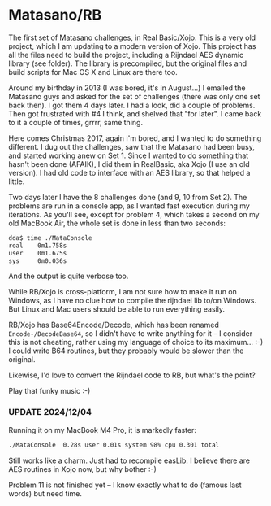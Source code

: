 # Matasano/RB

The first set of [Matasano challenges](https://cryptopals.com/sets/1), in Real Basic/Xojo. This is a very old project, which I am updating to a modern version of Xojo. This project has all the files need to build the project, including a Rijndael AES dynamic library (see folder). The library is precompiled, but the original files and build scripts for Mac OS X and Linux are there too.

Around my birthday in 2013 (I was bored, it's in August...) I emailed the Matasano guys and asked for the set of challenges (there was only one set back then). I got them 4 days later. I had a look, did a couple of problems. Then got frustrated with #4 I think, and shelved that "for later". I came back to it a couple of times, grrrr, same thing.

Here comes Christmas 2017, again I'm bored, and I wanted to do something different. I dug out the challenges, saw that the Matasano had been busy, and started working anew on Set 1. Since I wanted to do something that hasn't been done (AFAIK), I did them in RealBasic, aka Xojo (I use an old version). I had old code to interface with an AES library, so that helped a little.

Two days later I have the 8 challenges done (and 9, 10 from Set 2). The problems are run in a console app, as I wanted fast execution during my iterations. As you'll see, except for problem 4, which takes a second on my old MacBook Air, the whole set is done in less than two seconds:

```sh
dda$ time ./MataConsole
real    0m1.758s
user    0m1.675s
sys     0m0.036s
```

And the output is quite verbose too.

While RB/Xojo is cross-platform, I am not sure how to make it run on Windows, as I have no clue how to compile the rijndael lib to/on Windows. But Linux and Mac users should be able to run everything easily.

RB/Xojo has Base64Encode/Decode, which has been renamed `Encode-/DecodeBase64`, so I didn't have to write anything for it – I consider this is not cheating, rather using my language of choice to its maximum... :-) I could write B64 routines, but they probably would be slower than the original.

Likewise, I'd love to convert the Rijndael code to RB, but what's the point?

Play that funky music :-)

### UPDATE 2024/12/04

Running it on my MacBook M4 Pro, it is markedly faster:

```sh
./MataConsole  0.28s user 0.01s system 98% cpu 0.301 total
```

Still works like a charm. Just had to recompile easLib. I believe there are AES routines in Xojo now, but why bother :-)

Problem 11 is not finished yet – I know exactly what to do (famous last words) but need time.
